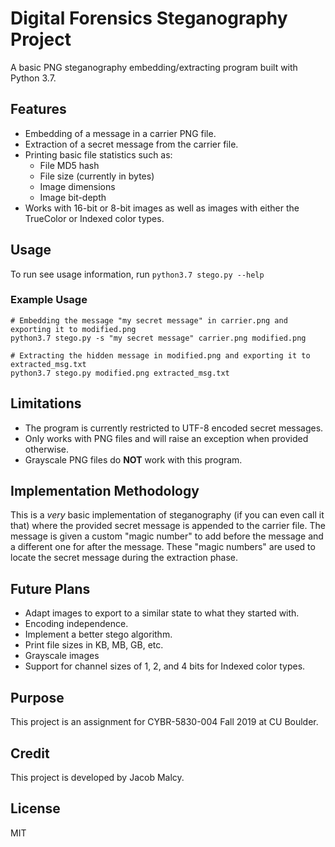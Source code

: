 # Digital Forensics Steganography Project
A basic PNG steganography embedding/extracting program built with Python 3.7.

## Features
* Embedding of a message in a carrier PNG file.
* Extraction of a secret message from the carrier file.
* Printing basic file statistics such as:
    * File MD5 hash
    * File size (currently in bytes)
    * Image dimensions
    * Image bit-depth
* Works with 16-bit or 8-bit images as well as images with either the TrueColor or Indexed color types.

## Usage
To run see usage information, run `python3.7 stego.py --help`

### Example Usage
```
# Embedding the message "my secret message" in carrier.png and exporting it to modified.png
python3.7 stego.py -s "my secret message" carrier.png modified.png

# Extracting the hidden message in modified.png and exporting it to extracted_msg.txt
python3.7 stego.py modified.png extracted_msg.txt
```

## Limitations
* The program is currently restricted to UTF-8 encoded secret messages.
* Only works with PNG files and will raise an exception when provided otherwise.
* Grayscale PNG files do **NOT** work with this program.

## Implementation Methodology
This is a _very_ basic implementation of steganography (if you can even call it that)
where the provided secret message is appended to the carrier file.
The message is given a custom "magic number" to add before the message and a different one for after the message. These "magic numbers" are used to locate the secret message during the extraction phase.

## Future Plans
* Adapt images to export to a similar state to what they started with.
* Encoding independence.
* Implement a better stego algorithm.
* Print file sizes in KB, MB, GB, etc.
* Grayscale images
* Support for channel sizes of 1, 2, and 4 bits for Indexed color types.

## Purpose
This project is an assignment for CYBR-5830-004 Fall 2019 at CU Boulder.

## Credit
This project is developed by Jacob Malcy.

## License
MIT
